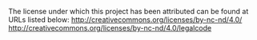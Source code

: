 The license under which this project has been attributed can be found at URLs listed below:
http://creativecommons.org/licenses/by-nc-nd/4.0/
http://creativecommons.org/licenses/by-nc-nd/4.0/legalcode